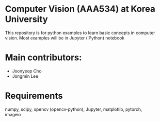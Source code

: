 # Computer Vision (AAA534) at Korea University

This repository is for python examples to learn basic concepts in computer vision.
Most examples will be in Jupyter (iPython) notebook 

# Main contributors:
* Joonyeop Cho
* Jongmin Lee

# Requirements
numpy, scipy, opencv (opencv-python), Jupyter, matplotlib, pytorch, imageio

